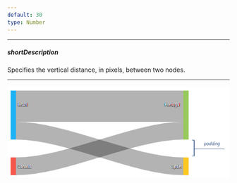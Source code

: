 ```yaml
---
default: 30
type: Number
---
```

---
##### shortDescription
Specifies the vertical distance, in pixels, between two nodes.

---
![DevExtreme HTML5 JavaScript Sankey Line Hatching](/images/Sankey/padding.png)